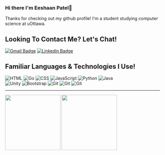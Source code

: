 ### Hi there I'm Eeshaan Patel👋

<!--
**Eesh23/Eesh23** is a ✨ _special_ ✨ repository because its `README.md` (this file) appears on your GitHub profile.

Here are some ideas to get you started:

- 🔭 I’m currently working on ...
- 🌱 I’m currently learning ...
- 👯 I’m looking to collaborate on ...
- 🤔 I’m looking for help with ...
- 💬 Ask me about ...
- 📫 How to reach me: ...
- 😄 Pronouns: ...
- ⚡ Fun fact: ...
-->

Thanks for checking out my github profile! I'm a student  studying computer science at uOttawa. <br>

## Looking To Contact Me? Let's Chat!
[![Gmail Badge](https://img.shields.io/badge/-eeshaan2002@gmail.com-c14438?style=flat-square&logo=Gmail&logoColor=white&link=mailto:eeshaan2002@gmail.com)](mailto:eeshaan2002@gmail.com)
[![Linkedin Badge](https://img.shields.io/badge/-Eeshaan_Patel-blue?style=flat-square&logo=Linkedin&logoColor=white&link=https://www.linkedin.com/in/eeshaan-patel-ep23/)](https://www.linkedin.com/in/eeshaan-patel-ep23/)

## Familiar Languages & Technologies I Use!
![HTML](https://img.shields.io/badge/HTML5-E34F26?style=for-the-badge&logo=html5&logoColor=white)
![Go](https://img.shields.io/badge/Go-E34F26?style=for-the-badge&logo=go&logoColor=white)
![CSS](https://img.shields.io/badge/CSS3-1572B6?style=for-the-badge&logo=css3&logoColor=white)
![JavaScript](https://img.shields.io/badge/javascript-%23323330.svg?style=for-the-badge&logo=javascript&logoColor=%23F7DF1E)
![Python](https://img.shields.io/badge/Python-3776AB?style=for-the-badge&logo=python&logoColor=white)
![Java](https://img.shields.io/badge/Java-ED8B00?style=for-the-badge&logo=java&logoColor=white)
<br>
![Unity](https://img.shields.io/badge/unity-%23000000.svg?style=for-the-badge&logo=unity&logoColor=white)
![Bootstrap](https://img.shields.io/badge/bootstrap-%23563D7C.svg?style=for-the-badge&logo=bootstrap&logoColor=white)
![Git](https://img.shields.io/badge/git-%23F05033.svg?style=for-the-badge&logo=git&logoColor=white)
![Git](https://img.shields.io/badge/react-%23F05033.svg?style=for-the-badge&logo=react&logoColor=white)
![Git](https://img.shields.io/badge/visualstudiocode-%23F05033.svg?style=for-the-badge&logo=visualstudiocode&logoColor=white)


---

<div>
  <img height="180em" src="https://github-readme-stats.vercel.app/api?username=Eesh23&show_icons=true&theme=transparent">
  <img height="180em" src="https://github-readme-stats.vercel.app/api/top-langs/?username=Eesh23&layout=compact&theme=transparent">
</div>

